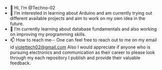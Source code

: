 - 👋 Hi, I’m @Techno-02
- 👀 I’m interested in learning about Arduino and am currently trying out different available projects and aim to work on my own idea in the future. 
- 🌱 I’m currently learning about database fundamentals and also working on improving my programming skills. 
- 📫 How to reach me-- One can feel free to reach out to me on my email id violettech02@gmail.com
Also I would appreciate if anyone who is pursuing electronics and communication as their career to please look through my each repository I publish and provide their valuable feedback.
<!---
Techno-02/Techno-02 is a ✨ special ✨ repository because its `README.md` (this file) appears on your GitHub profile.
You can click the Preview link to take a look at your changes.
--->
